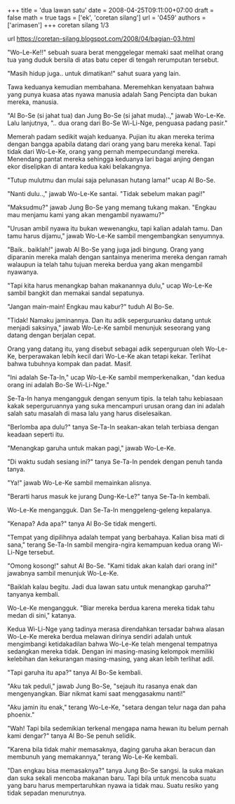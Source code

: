 +++
title = 'dua lawan satu'
date = 2008-04-25T09:11:00+07:00
draft = false
math = true
tags = ['ek', 'coretan silang']
url = '0459'
authors = ['arimasen']
+++
coretan silang 1/3 <!--more-->

url https://coretan-silang.blogspot.com/2008/04/bagian-03.html

"Wo-Le-Ke!!" sebuah suara berat menggelegar memaki saat melihat orang tua yang duduk bersila di atas batu ceper di tengah rerumputan tersebut.

"Masih hidup juga.. untuk dimatikan!" sahut suara yang lain.

Tawa keduanya kemudian membahana. Meremehkan kenyataan bahwa yang punya kuasa atas nyawa manusia adalah Sang Pencipta dan bukan mereka, manusia.

"Al Bo-Se (si jahat tua) dan Jung Bo-Se (si jahat muda)..," jawab Wo-Le-Ke. Lalu lanjutnya, ".. dua orang dari Bo-Se Wi-Li-Nge, penguasa padang pasir."

Memerah padam sedikit wajah keduanya. Pujian itu akan mereka terima dengan bangga apabila datang dari orang yang baru mereka kenal. Tapi tidak dari Wo-Le-Ke, orang yang pernah mempecundangi mereka. Menendang pantat mereka sehingga keduanya lari bagai anjing dengan ekor diselipkan di antara kedua kaki belakangnya.

"Tutup mulutmu dan mulai saja pelunasan hutang lama!" ucap Al Bo-Se.

"Nanti dulu..," jawab Wo-Le-Ke santai. "Tidak sebelum makan pagi!"

"Maksudmu?" jawab Jung Bo-Se yang memang tukang makan. "Engkau mau menjamu kami yang akan mengambil nyawamu?"

"Urusan ambil nyawa itu bukan wewenangku, tapi kalian adalah tamu. Dan tamu harus dijamu," jawab Wo-Le-Ke sambil mengembangkan senyumnya.

"Baik.. baiklah!" jawab Al Bo-Se yang juga jadi bingung. Orang yang diparanin mereka malah dengan santainya menerima mereka dengan ramah walaupun ia telah tahu tujuan mereka berdua yang akan mengambil nyawanya.

"Tapi kita harus menangkap bahan makanannya dulu," ucap Wo-Le-Ke sambil bangkit dan memakai sandal sepatunya.

"Jangan main-main! Engkau mau kabur?" tuduh Al Bo-Se.

"Tidak! Namaku jaminannya. Dan itu adik seperguruanku datang untuk menjadi saksinya," jawab Wo-Le-Ke sambil menunjuk seseorang yang datang dengan berjalan cepat.

Orang yang datang itu, yang disebut sebagai adik seperguruan oleh Wo-Le-Ke, berperawakan lebih kecil dari Wo-Le-Ke akan tetapi kekar. Terlihat bahwa tubuhnya kompak dan padat. Masif.

"Ini adalah Se-Ta-In," ucap Wo-Le-Ke sambil memperkenalkan, "dan kedua orang ini adalah Bo-Se Wi-Li-Nge."

Se-Ta-In hanya mengangguk dengan senyum tipis. Ia telah tahu kebiasaan kakak seperguruannya yang suka mencampuri urusan orang dan ini adalah salah satu masalah di masa lalu yang harus diselesaikan.

"Berlomba apa dulu?" tanya Se-Ta-In seakan-akan telah terbiasa dengan keadaan seperti itu.

"Menangkap garuha untuk makan pagi," jawab Wo-Le-Ke.

"Di waktu sudah sesiang ini?" tanya Se-Ta-In pendek dengan penuh tanda tanya.

"Ya!" jawab Wo-Le-Ke sambil memainkan alisnya.

"Berarti harus masuk ke jurang Dung-Ke-Le?" tanya Se-Ta-In kembali.

Wo-Le-Ke mengangguk. Dan Se-Ta-In menggeleng-geleng kepalanya.

"Kenapa? Ada apa?" tanya Al Bo-Se tidak mengerti.

"Tempat yang dipilihnya adalah tempat yang berbahaya. Kalian bisa mati di sana," terang Se-Ta-In sambil mengira-ngira kemampuan kedua orang Wi-Li-Nge tersebut.

"Omong kosong!" sahut Al Bo-Se. "Kami tidak akan kalah dari orang ini!" jawabnya sambil menunjuk Wo-Le-Ke.

"Baiklah kalau begitu. Jadi dua lawan satu untuk menangkap garuha?" tanyanya kembali.

Wo-Le-Ke mengangguk. "Biar mereka berdua karena mereka tidak tahu medan di sini," katanya.

Kedua Wi-Li-Nge yang tadinya merasa direndahkan tersadar bahwa alasan Wo-Le-Ke mereka berdua melawan dirinya sendiri adalah untuk mengimbangi ketidakadilan bahwa Wo-Le-Ke telah mengenal tempatnya sedangkan mereka tidak. Dengan ini masing-masing kelompok memiliki kelebihan dan kekurangan masing-masing, yang akan lebih terlihat adil.

"Tapi garuha itu apa?" tanya Al Bo-Se kembali.

"Aku tak peduli," jawab Jung Bo-Se, "sejauh itu rasanya enak dan mengenyangkan. Biar nikmat kami saat menggasakmu nanti!"

"Aku jamin itu enak," terang Wo-Le-Ke, "setara dengan telur naga dan paha phoenix."

"Wah! Tapi bila sedemikian terkenal mengapa nama hewan itu belum pernah kami dengar?" tanya Al Bo-Se penuh selidik.

"Karena bila tidak mahir memasaknya, daging garuha akan beracun dan membunuh yang memakannya," terang Wo-Le-Ke kembali.

"Dan engkau bisa memasaknya?" tanya Jung Bo-Se sangsi. Ia suka makan dan suka sekali mencoba makanan baru. Tapi bila untuk mencoba suatu yang baru harus mempertaruhkan nyawa ia tidak mau. Suatu resiko yang tidak sepadan menurutnya.
